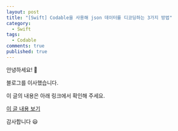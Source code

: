 ```yaml
---
layout: post
title: "[Swift] Codable을 사용해 json 데이터를 디코딩하는 3가지 방법"
category:
  - Swift
tags:
  - Codable
comments: true
published: true
---
```


안녕하세요! 👋

블로그를 이사했습니다.

이 글의 내용은 아래 링크에서 확인해 주세요.

[이 글 내용 보기](https://gitminam.com/blog/ios/codable/)

감사합니다 😃